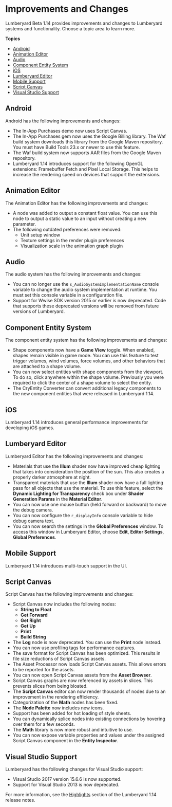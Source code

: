 # Improvements and Changes<a name="lumberyard-v1.14-improvements-changes"></a>

Lumberyard Beta 1\.14 provides improvements and changes to Lumberyard systems and functionality\. Choose a topic area to learn more\.

**Topics**
+ [Android](#android-improvements-changes-v1.14)
+ [Animation Editor](#animation-editor-improvements-changes-v1.14)
+ [Audio](#audio-improvements-changes-v1.14)
+ [Component Entity System](#component-entity-system-improvements-changes-v1.14)
+ [iOS](#ios-improvements-changes-v1.14)
+ [Lumberyard Editor](#lumberyard-editor-improvements-changes-v1.14)
+ [Mobile Support](#mobile-improvements-changes-v1.14)
+ [Script Canvas](#script-canvas-improvements-changes-v1.14)
+ [Visual Studio Support](#visual-studio-support-improvements-changes-v1.14)

## Android<a name="android-improvements-changes-v1.14"></a>

Android has the following improvements and changes:
+ The In\-App Purchases demo now uses Script Canvas\.
+ The In\-App Purchases gem now uses the Google Billing library\. The Waf build system downloads this library from the Google Maven repository\. You must have Build Tools 23\.x or newer to use this feature\.
+ The Waf build system now supports AAR files from the Google Maven repository\.
+ Lumberyard 1\.14 introduces support for the following OpenGL extensions: Framebuffer Fetch and Pixel Local Storage\. This helps to increase the rendering speed on devices that support the extensions\.

## Animation Editor<a name="animation-editor-improvements-changes-v1.14"></a>

The Animation Editor has the following improvements and changes:
+ A node was added to output a constant float value\. You can use this node to output a static value to an input without creating a new parameter\.
+ The following outdated preferences were removed:
  + Unit setup window
  + Texture settings in the render plugin preferences
  + Visualization scale in the animation graph plugin

## Audio<a name="audio-improvements-changes-v1.14"></a>

The audio system has the following improvements and changes:
+ You can no longer use the `s_AudioSystemImplementationName` console variable to change the audio system implementation at runtime\. You must set this console variable in a configuration file\.
+ Support for Wwise SDK version 2015 or earlier is now deprecated\. Code that supports these deprecated versions will be removed from future versions of Lumberyard\.

## Component Entity System<a name="component-entity-system-improvements-changes-v1.14"></a>

The component entity system has the following improvements and changes:
+ Shape components now have a **Game View** toggle\. When enabled, shapes remain visible in game mode\. You can use this feature to test trigger volumes, wind volumes, force volumes, and other behaviors that are attached to a shape volume\.
+ You can now select entities with shape components from the viewport\. To do so, click anywhere within the shape volume\. Previously you were required to click the center of a shape volume to select the entity\.
+ The CryEntity Converter can convert additional legacy components to the new component entities that were released in Lumberyard 1\.14\.

## iOS<a name="ios-improvements-changes-v1.14"></a>

Lumberyard 1\.14 introduces general performance improvements for developing iOS games\.

## Lumberyard Editor<a name="lumberyard-editor-improvements-changes-v1.14"></a>

Lumberyard Editor has the following improvements and changes:
+ Materials that use the **Illum** shader now have improved cheap lighting that takes into consideration the position of the sun\. This also creates a properly darker atmosphere at night\.
+ Transparent materials that use the **Illum** shader now have a full lighting pass for all objects that use the material\. To use this feature, select the **Dynamic Lighting for Transparency** check box under **Shader Generation Params** in the **Material Editor**\.
+ You can now use one mouse button \(held forward or backward\) to move the debug camera\.
+ You can now configure the `r_displayInfo` console variable to hide debug camera text\.
+ You can now search the settings in the **Global Preferences** window\. To access this window in Lumberyard Editor, choose **Edit**, **Editor Settings**, **Global Preferences**\.

## Mobile Support<a name="mobile-improvements-changes-v1.14"></a>

Lumberyard 1\.14 introduces multi\-touch support in the UI\.

## Script Canvas<a name="script-canvas-improvements-changes-v1.14"></a>

Script Canvas has the following improvements and changes:
+ Script Canvas now includes the following nodes:
  + **String to Float**
  + **Get Forward**
  + **Get Right**
  + **Get Up**
  + **Print**
  + **Build String**
+ The **Log** node is now deprecated\. You can use the **Print** node instead\.
+ You can now use profiling tags for performance captures\.
+ The save format for Script Canvas has been optimized\. This results in file size reductions of Script Canvas assets\.
+ The Asset Processor now loads Script Canvas assets\. This allows errors to be reported for the assets\.
+ You can now open Script Canvas assets from the **Asset Browser**\.
+ Script Canvas graphs are now referenced by assets in slices\. This prevents slices from being bloated\.
+ The **Script Canvas** editor can now render thousands of nodes due to an improvement in the rendering efficiency\.
+ Categorization of the **Math** nodes has been fixed\.
+ The **Node Palette** now includes new icons\.
+ Support has been added for hot loading of style sheets\.
+ You can dynamically splice nodes into existing connections by hovering over them for a few seconds\.
+ The **Math** library is now more robust and intuitive to use\.
+ You can now expose variable properties and values under the assigned Script Canvas component in the **Entity Inspector**\.

## Visual Studio Support<a name="visual-studio-support-improvements-changes-v1.14"></a>

Lumberyard has the following changes for Visual Studio support:
+ Visual Studio 2017 version 15\.6\.6 is now supported\.
+ Support for Visual Studio 2013 is now deprecated\.

For more information, see the [Highlights](lumberyard-v1.14.md#lumberyard-v1.14-highlights) section of the Lumberyard 1\.14 release notes\.